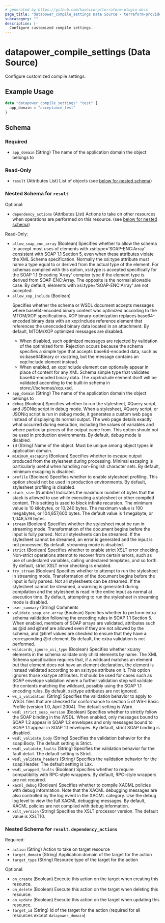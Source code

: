 ```yaml
---
# generated by https://github.com/hashicorp/terraform-plugin-docs
page_title: "datapower_compile_settings Data Source - terraform-provider-datapower"
subcategory: ""
description: |-
  Configure customized compile settings.
---
```


# datapower_compile_settings (Data Source)

Configure customized compile settings.

## Example Usage

```terraform
data "datapower_compile_settings" "test" {
  app_domain = "acceptance_test"
}
```

<!-- schema generated by tfplugindocs -->
## Schema

### Required

- `app_domain` (String) The name of the application domain the object belongs to

### Read-Only

- `result` (Attributes List) List of objects (see [below for nested schema](#nestedatt--result))

<a id="nestedatt--result"></a>
### Nested Schema for `result`

Optional:

- `dependency_actions` (Attributes List) Actions to take on other resources when operations are performed on this resource. (see [below for nested schema](#nestedatt--result--dependency_actions))

Read-Only:

- `allow_soap_enc_array` (Boolean) Specifies whether to allow the schema to accept most uses of elements with xsi:type='SOAP-ENC:Array' consistent with SOAP 1.1 Section 5, even when these attributes violate the XML Schema specification. Normally the xsi:type attribute must name a type equal to or derived from the actual type of the element. For schemas compiled with this option, xsi:type is accepted specifically for the SOAP 1.1 Encoding 'Array' complex type if the element type is derived from SOAP-ENC:Array. The opposite is the normal allowable case. By default, elements with xsi:type='SOAP-ENC:Array' are not accepted.
- `allow_xop_include` (Boolean) <p>Specifies whether the schema or WSDL document accepts messages where base64-encoded binary content was optimized according to the MTOM/XOP specifications. XOP binary-optimization replaces base64-encoded binary data with an xop:Include reference element that references the unencoded binary data located in an attachment. By default, MTOM/XOP optimized messages are disabled.</p><ul><li>When disabled, such optimized messages are rejected by validation of the optimized form. Rejection occurs because the schema specifies a simple type that accepts base64-encoded data, such as xs:base64Binary or xs:string, but the message contains an xop:Include element instead.</li><li>When enabled, an xop:Include element can optionally appear in place of content for any XML Schema simple type that validates base64-encoded binary data. The xop:Include element itself will be validated according to the built-in schema in store:///schemas/xop.xsd.</li></ul>
- `app_domain` (String) The name of the application domain the object belongs to
- `debug` (Boolean) Specifies whether to run the stylesheet, XQuery script, and JSONiq script in debug mode. When a stylesheet, XQuery script, or JSONiq script is run in debug mode, it generates a custom web page instead of displaying its normal output. The web page details exactly what occurred during execution, including the values of variables and where particular pieces of the output came from. This option should not be used in production environments. By default, debug mode is disabled.
- `id` (String) Name of the object. Must be unique among object types in application domain.
- `minimum_escaping` (Boolean) Specifies whether to escape output produced from the stylesheet during processing. Minimal escaping is particularly useful when handling non-English character sets. By default, minimum escaping is disabled.
- `profile` (Boolean) Specifies whether to enable stylesheet profiling. This option should not be used in production environments. By default, stylesheet profiling is disabled.
- `stack_size` (Number) Indicates the maximum number of bytes that the stack is allowed to use while executing a stylesheet or other compiled content. This setting is used to block infinite recursion. The minimum value is 10 kilobytes, or 10,240 bytes. The maximum value is 100 megabytes, or 104,857,600 bytes. The default value is 1 megabyte, or 1,048,576 bytes.
- `stream` (Boolean) Specifies whether the stylesheet must be run in streaming mode. Transformation of the document begins before the input is fully parsed. Not all stylesheets can be streamed. If the stylesheet cannot be streamed, an error is generated and the input is not processed. By default, streaming mode is disabled.
- `strict` (Boolean) Specifies whether to enable strict XSLT error checking. Non-strict operations attempt to recover from certain errors, such as use of undeclared variables, calling undeclared templates, and so forth. By default, strict XSLT error checking is enabled.
- `try_stream` (Boolean) Specifies whether to attempt to run the stylesheet in streaming mode. Transformation of the document begins before the input is fully parsed. Not all stylesheets can be streamed. If the stylesheet cannot be streamed, a warning is generated during compilation and the stylesheet is read in the entire input as normal at execution time. By default, attempting to run the stylesheet in streaming mode is disabled.
- `user_summary` (String) Comments
- `validate_soap_enc_array` (Boolean) Specifies whether to perform extra schema validation following the encoding rules in SOAP 1.1 Section 5. When enabled, members of SOAP arrays are validated, attributes such as @id and @href are allowed even if they are not allowed by the schema, and @href values are checked to ensure that they have a corresponding @id element. By default, the extra validation is not performed.
- `wildcards_ignore_xsi_type` (Boolean) Specifies whether xs:any elements in the schema validate only child elements by name. The XML Schema specification requires that, if a wildcard matches an element but that element does not have an element declaration, the element is instead validated according to an xsi:type attribute on it. This option ignores those xsi:type attributes. It should be used for cases such as SOAP envelope validation where a further validation step will validate the contents matching the wildcard, possibly using the SOAP 1.1 encoding rules. By default, xsi:type attributes are not ignored.
- `ws_i_validation` (String) Specifies the validation behavior to apply to WSDL files that are checked for conformance to section 5 of WS-I Basic Profile (version 1.0, April 2004). The default setting is Warn.
- `wsdl_strict_soap_version` (Boolean) Specifies whether to strictly follow the SOAP binding in the WSDL. When enabled, only messages bound to SOAP 1.2 appear in SOAP 1.2 envelopes and only messages bound to SOAP 1.1 appear in SOAP 1.1 envelopes. By default, strict SOAP binding is disabled.
- `wsdl_validate_body` (String) Specifies the validation behavior for the soap:Body. The default setting is Strict.
- `wsdl_validate_faults` (String) Specifies the validation behavior for the fault detail. The default setting is Strict.
- `wsdl_validate_headers` (String) Specifies the validation behavior for the soap:Header. The default setting is Lax.
- `wsdl_wrapped_faults` (Boolean) Specifies whether to require compatibility with RPC-style wrappers. By default, RPC-style wrappers are not required.
- `xacml_debug` (Boolean) Specifies whether to compile XACML policies with debug information. Note that the XACML debugging messages are also controlled by the log event in the XACML category. Use the debug log level to view the full XACML debugging messages. By default, XACML policies are not compiled with debug information.
- `xslt_version` (String) Specifies the XSLT processor version. The default value is XSLT10.

<a id="nestedatt--result--dependency_actions"></a>
### Nested Schema for `result.dependency_actions`

Required:

- `action` (String) Action to take on target resource
- `target_domain` (String) Application domain of the target for the action
- `target_type` (String) Resource type of the target for the action

Optional:

- `on_create` (Boolean) Execute this action on the target when creating this resource.
- `on_delete` (Boolean) Execute this action on the target when deleting this resource.
- `on_update` (Boolean) Execute this action on the target when updating this resource.
- `target_id` (String) Id of the target for the action (required for all resources except `datapower_domain`)
